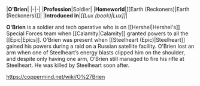 |**O'Brien**|
|-|-|
|**Profession**|Soldier|
|**Homeworld**|[[Earth (Reckoners)\|Earth (Reckoners)]]|
|**Introduced In**|*[[Lux (book)\|Lux]]*|

**O'Brien** is a soldier and tech operative who is on [[Hershel\|Hershel's]] Special Forces team when [[Calamity\|Calamity]] granted powers to all the [[Epic\|Epics]]. O’Brien was present when [[Steelheart (Epic)\|Steelheart]] gained his powers during a raid on a Russian satellite facility. O’Brien lost an arm when one of Steelheart’s energy blasts clipped him on the shoulder, and despite only having one arm, O’Brien still managed to fire his rifle at Steelheart. He was killed by Steelheart soon after.



https://coppermind.net/wiki/O%27Brien